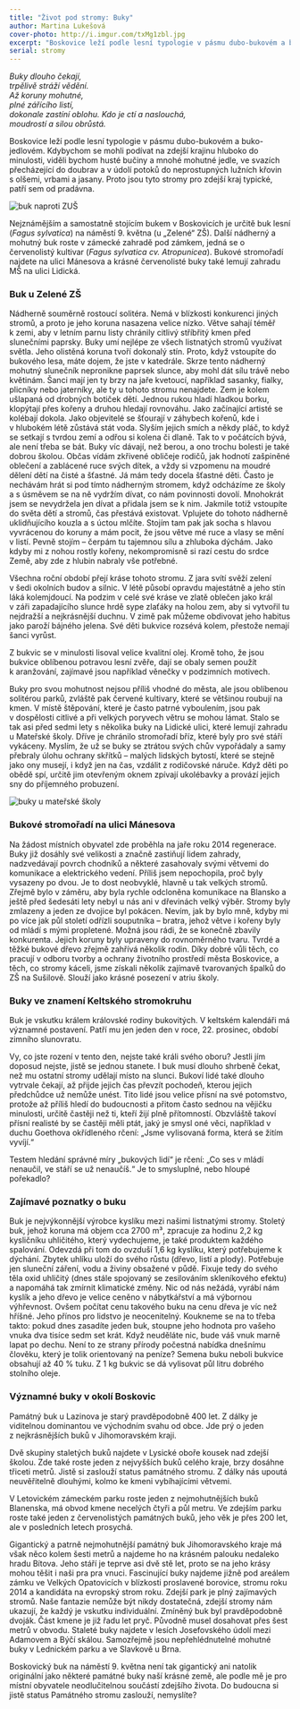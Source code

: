 ```yaml
---
title: "Život pod stromy: Buky"
author: Martina Lukešová
cover-photo: http://i.imgur.com/txMg1zbl.jpg
excerpt: "Boskovice leží podle lesní typologie v pásmu dubo-bukovém a buko-jedlovém. Kdybychom se mohli podívat na zdejší krajinu hluboko do minulosti, viděli bychom husté bučiny a mnohé mohutné jedle, ve svazích přecházející do doubrav a v údolí potoků do neprostupných lužních křovin s olšemi, vrbami a jasany. Proto jsou tyto stromy pro zdejší kraj typické, patří sem od pradávna. A proto právě buky zahajujeme náš seriál o stromech Boskovicka."
serial: stromy
---
```


*Buky dlouho čekají,  
trpělivě stráží vědění.  
Až koruny mohutné,  
plné zářícího listí,  
dokonale zastíní oblohu.
Kdo je ctí a naslouchá,  
moudrostí a silou obrůstá.*

Boskovice leží podle lesní typologie v pásmu dubo-bukovém a buko-jedlovém. Kdybychom se mohli podívat na zdejší krajinu hluboko do minulosti, viděli bychom husté bučiny a mnohé mohutné jedle, ve svazích přecházející do doubrav a v údolí potoků do neprostupných lužních křovin s olšemi, vrbami a jasany. Proto jsou tyto stromy pro zdejší kraj typické, patří sem od pradávna. 

<img src="http://i.imgur.com/txMg1zb.jpg" alt="buk naproti ZUŠ" class="img-responsive">

Nejznámějším a samostatně stojícím bukem v Boskovicích je určitě buk lesní (*Fagus sylvatica*) na náměstí 9. května (u „Zelené“ ZŠ). Další nádherný a mohutný buk roste v zámecké zahradě pod zámkem, jedná se o červenolistý kultivar (*Fagus sylvatica cv. Atropunicea*). Bukové stromořadí najdete na ulici Mánesova a krásné červenolisté buky také lemují zahradu MŠ na ulici Lidická. 

### Buk u Zelené ZŠ

Nádherně souměrně rostoucí solitéra. Nemá v blízkosti konkurenci jiných stromů, a proto je jeho koruna nasazena velice nízko. Větve sahají téměř k zemi, aby v letním parnu listy chránily citlivý stříbřitý kmen před slunečními paprsky. Buky umí nejlépe ze všech listnatých stromů využívat světla. Jeho olistěná koruna tvoří dokonalý stín. Proto, když vstoupíte do bukového lesa, máte dojem, že jste v katedrále. Skrze tento nádherný mohutný slunečník nepronikne paprsek slunce, aby mohl dát sílu trávě nebo květinám. Šanci mají jen ty brzy na jaře kvetoucí, například sasanky, fialky, plicníky nebo jaterníky, ale ty u tohoto stromu nenajdete. Zem je kolem ušlapaná od drobných botiček dětí. Jednou rukou hladí hladkou borku, klopýtají přes kořeny a druhou hledají rovnováhu. Jako začínající artisté se kolébají dokola. Jako objevitelé se šťourají v záhybech kořenů, kde i v hlubokém létě zůstává stát voda. Slyším jejich smích a někdy pláč, to když se setkají s tvrdou zemí a odřou si kolena či dlaně. Tak to v počátcích bývá, ale není třeba se bát. Buky víc dávají, než berou, a ono trochu bolesti je také dobrou školou. Občas vídám zkřivené obličeje rodičů, jak hodnotí zašpiněné oblečení a zablácené ruce svých dítek, a vždy si vzpomenu na moudré dělení dětí na čisté a šťastné. Já mám tedy docela šťastné děti. Často je nechávám hrát si pod tímto nádherným stromem, když odcházíme ze školy a s úsměvem se na ně vydržím dívat, co nám povinnosti dovolí. Mnohokrát jsem se nevydržela jen dívat a přidala jsem se k nim. Jakmile totiž vstoupíte do světa dětí a stromů, čas přestává existovat. Vplujete do tohoto nádherně uklidňujícího kouzla a s úctou mlčíte. Stojím tam pak jak socha s hlavou vyvrácenou do koruny a mám pocit, že jsou větve mé ruce a vlasy se mění v listí. Pevně stojím – čerpám tu tajemnou sílu a zhluboka dýchám. Jako kdyby mi z nohou rostly kořeny, nekompromisně si razí cestu do srdce Země, aby zde z hlubin nabraly vše potřebné. 

Všechna roční období přejí kráse tohoto stromu. Z jara svítí svěží zelení v šedi okolních budov a silnic. V létě působí opravdu majestátně a jeho stín láká kolemjdoucí. Na podzim v celé své kráse ve zlatě oblečen jako král v záři zapadajícího slunce hrdě sype zlaťáky na holou zem, aby si vytvořil tu nejdražší a nejkrásnější duchnu. V zimě pak můžeme obdivovat jeho habitus jako paroží bájného jelena. Své děti bukvice rozsévá kolem, přestože nemají šanci vyrůst. 

Z bukvic se v minulosti lisoval velice kvalitní olej. Kromě toho, že jsou bukvice oblíbenou potravou lesní zvěře, dají se obaly semen použít k aranžování, zajímavé jsou například věnečky v podzimních motivech. 

Buky pro svou mohutnost nejsou příliš vhodné do města, ale jsou oblíbenou solitérou parků, zvláště pak červené kultivary, které se většinou roubují na kmen. V místě štěpování, které je často patrné vyboulením, jsou pak v dospělosti citlivé a při velkých poryvech větru se mohou lámat. Stalo se tak asi před sedmi lety s několika buky na Lidické ulici, které lemují zahradu u Mateřské školy. Dříve je chránilo stromořadí bříz, které byly pro své stáří vykáceny. Myslím, že už se buky se ztrátou svých chův vypořádaly a samy přebraly úlohu ochrany skřítků – malých lidských bytostí, které se stejně jako ony musejí, i když jen na čas, vzdálit z rodičovské náruče. Když děti po obědě spí, určitě jim otevřeným oknem zpívají ukolébavky a provází jejich sny do příjemného probuzení.

<img src="http://i.imgur.com/DlsUQiQ.jpg" alt="buky u mateřské školy" class="img-responsive">

### Bukové stromořadí na ulici Mánesova

Na žádost místních obyvatel zde proběhla na jaře roku 2014 regenerace. Buky již dosáhly své velikosti a značně zastiňují lidem zahrady, nadzvedávají povrch chodníků a některé zasahovaly svými větvemi do komunikace a elektrického vedení. Příliš jsem nepochopila, proč byly vysazeny po dvou. Je to dost neobvyklé, hlavně u tak velkých stromů. Zřejmě bylo v záměru, aby byla rychle odcloněna komunikace na Blansko a ještě před šedesáti lety nebyl u nás ani v dřevinách velký výběr. Stromy byly zmlazeny a jeden ze dvojice byl pokácen. Nevím, jak by bylo mně, kdyby mi po více jak půl století odřízli souputníka – bratra, jehož větve i kořeny byly od mládí s mými propletené. Možná jsou rádi, že se konečně zbavily konkurenta. Jejich koruny byly upraveny do rovnoměrného tvaru. Tvrdé a těžké bukové dřevo zřejmě zahřívá několik rodin. Díky dobré vůli těch, co pracují v odboru tvorby a ochrany životního prostředí města Boskovice, a těch, co stromy káceli, jsme získali několik zajímavě tvarovaných špalků do ZŠ na Sušilově. Slouží jako krásné posezení v atriu školy. 

### Buky ve znamení Keltského stromokruhu

Buk je vskutku králem královské rodiny bukovitých. V keltském kalendáři má významné postavení. Patří mu jen jeden den v roce, 22. prosinec, období zimního slunovratu. 

Vy, co jste rození v tento den, nejste také králi svého oboru? Jestli jím doposud nejste, jistě se jednou stanete. I buk musí dlouho shrbeně čekat, než mu ostatní stromy udělají místo na slunci. Bukoví lidé také dlouho vytrvale čekají, až přijde jejich čas převzít pochodeň, kterou jejich předchůdce už nemůže unést. Tito lidé jsou velice přísní na své potomstvo, protože až příliš hledí do budoucnosti a přitom často sednou na vějičku minulosti, určitě častěji než ti, kteří žijí plně přítomností. Obzvláště takoví přísní realisté by se častěji měli ptát, jaký je smysl oné věci, například v duchu Goethova okřídleného rčení: „Jsme vylisovaná forma, která se žitím vyvíjí.“ 

Testem hledání správné míry „bukových lidí“ je rčení: „Co ses v mládí nenaučil, ve stáří se už nenaučíš.“ Je to smysluplné, nebo hloupé pořekadlo?

### Zajímavé poznatky o buku

Buk je nejvýkonnější výrobce kyslíku mezi našimi listnatými stromy. Stoletý buk, jehož koruna má objem cca 2700 m³, zpracuje za hodinu 2,2 kg kysličníku uhličitého, který vydechujeme, je také produktem každého spalování. Odevzdá při tom do ovzduší 1,6 kg kyslíku, který potřebujeme k dýchání. Zbytek uhlíku uloží do svého růstu (dřevo, listí a plody). Potřebuje jen sluneční záření, vodu a živiny obsažené v půdě. Fixuje tedy do svého těla oxid uhličitý (dnes stále spojovaný se zesilováním skleníkového efektu) a napomáhá tak zmírnit klimatické změny. Nic od nás nežádá, vyrábí nám kyslík a jeho dřevo je velice ceněno v nábytkářství a má výbornou výhřevnost. Ovšem počítat cenu takového buku na cenu dřeva je víc než hříšné. Jeho přínos pro lidstvo je neocenitelný. Koukneme se na to třeba takto: pokud dnes zasadíte jeden buk, stoupne jeho hodnota pro vašeho vnuka dva tisíce sedm set krát. Když neuděláte nic, bude váš vnuk marně lapat po dechu. Není to ze strany přírody počestná nabídka dnešnímu člověku, který je tolik orientovaný na peníze?
Semena buku neboli bukvice obsahují až 40 % tuku. Z 1 kg bukvic se dá vylisovat půl litru dobrého stolního oleje.

### Významné buky v okolí Boskovic

Památný buk u Lazinova je starý pravděpodobně 400 let. Z dálky je viditelnou dominantou ve východním svahu od obce. Jde prý o jeden z nejkrásnějších buků v Jihomoravském kraji. 

Dvě skupiny staletých buků najdete v Lysické oboře kousek nad zdejší školou. Zde také roste jeden z nejvyšších buků celého kraje, brzy dosáhne třiceti metrů. Jistě si zaslouží status památného stromu. Z dálky nás upoutá neuvěřitelně dlouhými, kolmo ke kmeni vybíhajícími větvemi.

V Letovickém zámeckém parku roste jeden z nejmohutnějších buků Blanenska, má obvod kmene necelých čtyři a půl metru. Ve zdejším parku roste také jeden z červenolistých památných buků, jeho věk je přes 200 let, ale v posledních letech prosychá. 

Gigantický a patrně nejmohutnější památný buk Jihomoravského kraje má však něco kolem šesti metrů a najdeme ho na krásném palouku nedaleko hradu Bítova. Jeho stáří je teprve asi dvě stě let, proto se na jeho krásy mohou těšit i naši pra pra vnuci. 
Fascinující buky najdeme jižně pod areálem zámku ve Velkých Opatovicích v blízkosti proslavené borovice, stromu roku 2014 a kandidáta na evropský strom roku. Zdejší park je plný zajímavých stromů. Naše fantazie nemůže být nikdy dostatečná, zdejší stromy nám ukazují, že každý je vskutku individuální. Zmíněný buk byl pravděpodobně dvoják. Část kmene je již řadu let pryč. Původně musel dosahovat přes šest metrů v obvodu. 
Staleté buky najdete v lesích Josefovského údolí mezi Adamovem a Býčí skálou. Samozřejmě jsou nepřehlédnutelné mohutné buky v Lednickém parku a ve Slavkově u Brna. 

Boskovický buk na náměstí 9. května není tak gigantický ani natolik originální jako některé památné buky naší krásné země, ale podle mě je pro místní obyvatele neodlučitelnou součástí zdejšího života. Do budoucna si jistě status Památného stromu zaslouží, nemyslíte?
